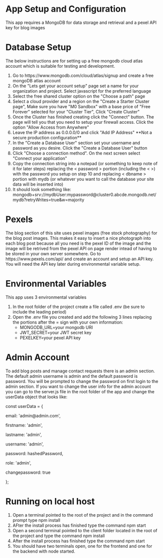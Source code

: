 <h1>App Setup and Configuration</h1>
<p>This app requires a MongoDB for data storage and retrieval and a pexel API key for blog images
<h1>Database Setup</h1>
<p>The below instructions are for setting up a free mongodb cloud atlas account which is suitable for testing and development.</p>
<ol>
<li>Go to https://www.mongodb.com/cloud/atlas/signup and create a free mongoDB atlas account
<li>On the "Lets get your account setup" page set a name for your organization and project. Select javascript for the preferred language
<li>Select the free shared cluster option on the "Choose a path" page
<li>Select a cloud provider and a region on the "Create a Starter Cluster page", Make sure you have "M0 Sandbox" with a base price of "Free Forever" selected for your "Cluster Tier", Click "Create Cluster"
<li>Once the Cluster has finished creating click the "Connect" button. The page will tell you that you need to setup your firewall access. Click the option "Allow Access from Anywhere"
<li>Leave the IP address as 0.0.0.0/0 and click "Add IP Address" **Not a secure production configuration**
<li>In the "Create a Database User" section set your username and password as you desire. Click the "Create a Database User" button
<li>Click "Choose a connection method". On the next screen select "Connect your application"
<li>Copy the connection string into a notepad (or something to keep note of it for later steps) replacing the < password > portion (including the < >) with the password you setup on step 10 and replacing < dbname > portion with mydb (or whatever you want to call the database your site data will be inserted into)
<li>It should look something like: mongodb+srv://mydbUser:mypassword@cluster0.abcde.mongodb.net/mydb?retryWrites=true&w=majority
</ol>
<h1>Pexels</h1>
<p>The blog section of this site uses pexel images (free stock photography) for the blog post images. This makes it easy to insert a nice photograph into each blog post because all you need is the pexel ID of the image and the image will be retrived from the pexel API on page render intead of having to be stored in your own server somewhere. Go to https://www.pexels.com/api/ and create an account and setup an API key. You will need the API key later during environmental variable setup.
<h1>Environmental Variables</h1>
<p>This app uses 3 environmental variables</p>
<ol>
<li>In the root folder of the project create a file called .env (be sure to include the leading period)
<li>Open the .env file you created and add the following 3 lines replacing the portions after the = sign with your own information:
<ul>
<li>MONGODB_URL=your mongodb URI
<li>JWT_SECRET=your JWT secret key
<li>PEXELKEY=your pexel API key
</ul>
</ol>
<h1>Admin Account</h1>
<p>To add blog posts and manage contact requests there is an admin section. The default admin username is admin and the default password is password. You will be prompted to change the password on first login to the admin section. If you want to change the user info for the admin account you can go to the server.js file in the root folder of the app and change the userData object that looks like:
<p>        const userData = {
<p>          email: 'admin@admin.com',
<p>          firstname: 'admin',
<p>          lastname: 'admin',
<p>          username: 'admin',
<p>          password: hashedPassword,
<p>          role: 'admin',
<p>          changepassword: true
<p>        };
<h1>Running on local host</h1>
<ol>
<li>Open a terminal pointed to the root of the project and in the command prompt type npm install
<li>AFter the install process has finished type the command npm start
<li>Open a second terminal pointed to the client folder located in the root of the project and type the command npm install
<li>After the install process has finished type the command npm start
<li>You should have two terminals open, one for the frontend and one for the backend with node started.
